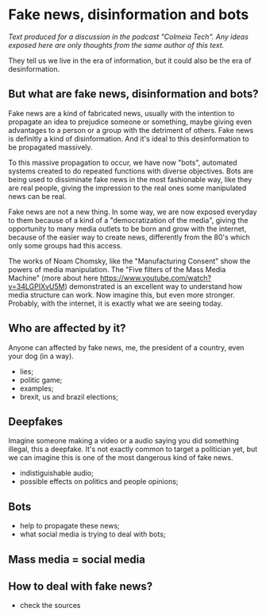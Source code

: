 # Fake news, disinformation and bots

*Text produced for a discussion in the podcast "Colmeia Tech". Any ideas exposed here are only thoughts from the same author of this text.*

They tell us we live in the era of information, but it could also be the era of desinformation.

## But what are fake news, disinformation and bots?

Fake news are a kind of fabricated news, usually with the intention to propagate an idea to prejudice someone or something, maybe giving even advantages to a person or a group with the detriment of others. Fake news is definitly a kind of disinformation. And it's ideal to this desinformation to be propagated massively.

To this massive propagation to occur, we have now "bots", automated systems created to do repeated functions with diverse objectives. Bots are being used to dissiminate fake news in the most fashionable way, like they are real people, giving the impression to the real ones some manipulated news can be real.

Fake news are not a new thing. In some way, we are now exposed everyday to them because of a kind of a "democratization of the media", giving the opportunity to many media outlets to be born and grow with the internet, because of the easier way to create news, differently from the 80's which only some groups had this access.

The works of Noam Chomsky, like the "Manufacturing Consent" show the powers of media manipulation. The "Five filters of the Mass Media Machine" (more about here https://www.youtube.com/watch?v=34LGPIXvU5M) demonstrated is an excellent way to understand how media structure can work. Now imagine this, but even more stronger. Probably, with the internet, it is exactly what we are seeing today.

## Who are affected by it?

Anyone can affected by fake news, me, the president of a country, even your dog (in a way).

- lies;
- politic game;
- examples;
- brexit, us and brazil elections;

## Deepfakes

Imagine someone making a video or a audio saying you did something illegal, this a deepfake. It's not exactly common to target a politician yet, but we can imagine this is one of the most dangerous kind of fake news.

- indistiguishable audio;
- possible effects on politics and people opinions;

## Bots

- help to propagate these news;
- what social media is trying to deal with bots;

## Mass media = social media


## How to deal with fake news?

- check the sources


